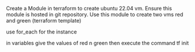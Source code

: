 Create a Module in terraform to create ubuntu 22.04 vm. Ensure this module is hosted in git repository.
Use this module to create two vms red and green (terraform template) 


use for_each for the instance 


in variables give the values of red n green then execute the command tf init 

